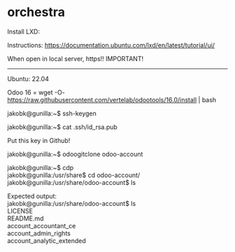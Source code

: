 # orchestra


Install LXD:

Instructions:
https://documentation.ubuntu.com/lxd/en/latest/tutorial/ui/

When open in local server, https!! IMPORTANT!


* * * *

Ubuntu: 22.04

Odoo 16 = wget -O- https://raw.githubusercontent.com/vertelab/odootools/16.0/install | bash

jakobk@gunilla:~$ ssh-keygen 

jakobk@gunilla:~$ cat .ssh/id_rsa.pub 


Put this key in Github!


jakobk@gunilla:~$ odoogitclone odoo-account

jakobk@gunilla:~$ cdp <br>
jakobk@gunilla:/usr/share$ cd odoo-account/<br>
jakobk@gunilla:/usr/share/odoo-account$ ls <br>

Expected output:<br>
jakobk@gunilla:/usr/share/odoo-account$ ls<br>
LICENSE <br>
README.md<br>
account_accountant_ce <br>
account_admin_rights <br>
account_analytic_extended  <br> 



